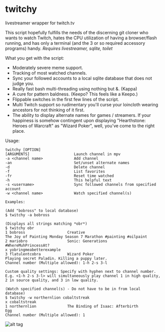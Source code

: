 # twitchy
livestreamer wrapper for twitch.tv

This script hopefully fulfills the needs of the discerning git cloner who wants to watch Twitch, hates the CPU utilization of having a browser/flash running, and 
has only a terminal (and the 3 or so required accessory programs) handy.
*Requires livestreamer, sqlite, toilet*

What you get with the script:
* Moderately severe meme support.
* Tracking of most watched channels.
* Sync your followed accounts to a local sqlite database that does not judge you.
* Really fast bash multi-threading using nothing but &. (Kappa)
* A cure for pattern baldness. (Keepo? This feels like a Keepo.)
* Flippable switches in the first few lines of the script.
* Multi Twitch support so rudimentary you'll curse your loincloth wearing ancestors for not thinking of it first.
* The ability to display alternate names for games / streamers. If your happiness is somehow contingent upon displaying "Hearthstone: Heroes of Warcraft" as "Wizard Poker", well, you've come to the right place.

Usage: 

    twitchy [OPTION]
    [ARGUMENTS]                    Launch channel in mpv
    -a <channel name>              Add channel
    -an                            Set/unset alternate names
    -d                             Delete channel
    -f                             List favorites
    -fr                            Reset time watched
    -h                             This helpful text
    -s <username>                  Sync followed channels from specified account
    -w <channel name>              Watch specified channel(s)
    
    Examples:
    
    (Add "bobross" to local database)
    $ twitchy -a bobross
    
    (Displays all strings matching *obr*)
    $ twitchy obr
    1 bobross                   Creative                                The Joy of Painting Monday Season 7 Marathon #painting #oilpaint
    2 mariobro                  Sonic: Generations                      #WhereMuhPrincessAt?
    x yobringmeabetterexample                               
    3 flatulentcobra            Wizard Poker                            Playing secret Paladin. Killing a puppy later.
    Channel number (Multiple allowed): 1-h 2-s 3-l
    
    Custom quality settings: Specify with hyphen next to channel number.
    E.g. <1-h 2-s 3-l> will simultaneously play channel 1 in high quality, 2 in source quality, and 3 in low quality.
    
    (Watch specified channel(s) - Do not have to be in from local database)
    $ twitchy -w northernlion cobaltstreak
    x cobaltstreak
    1 northernlion              The Binding of Isaac: Afterbirth        Egg
    Channel number (Multiple allowed): 1

![alt tag](https://imgur.com/JbP14Xo.png)
